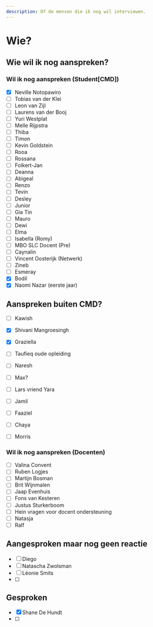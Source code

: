 ```yaml
---
description: Of de mensen die ik nog wil interviewen.
---
```


# Wie?

## Wie wil ik nog aanspreken?

### Wil ik nog aanspreken \(Student\[CMD\]\)

* [x] Neville Notopawiro
* [ ] Tobias van der Klei
* [ ] Leon van Zijl
* [ ] Laurens van der Booj
* [ ] Yuri Westplat
* [ ] Melle Rijpstra
* [ ] Thiba
* [ ] Timon
* [ ] Kevin Goldstein
* [ ] Rooa
* [ ] Rossana
* [ ] Folkert-Jan
* [ ] Deanna
* [ ] Abigeal
* [ ] Renzo
* [ ] Tevin
* [ ] Desley
* [ ] Junior
* [ ] Gia Tin
* [ ] Mauro
* [ ] Dewi
* [ ] Elma
* [ ] Isabella \(Romy\)
* [ ] MBO SLC Docent \(Pre\)
* [ ] Caynalin
* [ ] Vincent Oosterijk \(Netwerk\)
* [ ] Zineb
* [ ] Esmeray
* [x] Bodil
* [x] Naomi Nazar \(eerste jaar\)

## Aanspreken buiten CMD?

* [ ] Kawish
* [x] Shivani Mangroesingh
* [x] Graziella
* [ ] Taufieq oude opleiding
* [ ] Naresh
* [ ] Max?
* [ ] Lars vriend Yara
* [ ] Jamil
* [ ] Faaziel
* [ ] Chaya
* [ ] Morris



### **Wil ik nog aanspreken \(Docenten\)**

* [ ] Valina Convent
* [ ] Ruben Logjes
* [ ] Martijn Bosman
* [ ] Brit Wijnmalen
* [ ] Jaap Evenhuis
* [ ] Fons van Kesteren
* [ ] Justus Sturkerboom
* [ ] Hein vragen voor docent ondersteuning
* [ ] Natasja
* [ ] Ralf

## Aangesproken maar nog geen reactie

* [ ] Diego
* [ ] Natascha Zwolsman
* [ ] Léonie Smits
* [ ] 
## Gesproken

* [x] Shane De Hundt
* [ ] 

